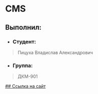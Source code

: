 # CMS

## Выполнил: 
* ### Студент:
> Пицуха Владислав Александрович 
* ### Группа:
> ДКМ-901

[## Ссылка на сайт]()
